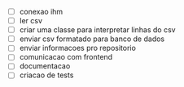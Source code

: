 - [ ] conexao ihm
- [ ] ler csv
- [ ] criar uma classe para interpretar linhas do csv
- [ ] enviar csv formatado para banco de dados
- [ ] enviar informacoes pro repositorio
- [ ] comunicacao com frontend
- [ ] documentacao
- [ ] criacao de tests
